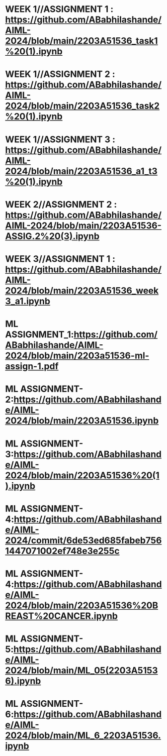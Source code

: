 # WEEK 1//ASSIGNMENT 1 : https://github.com/ABabhilashande/AIML-2024/blob/main/2203A51536_task1%20(1).ipynb
# WEEK 1//ASSIGNMENT 2 : https://github.com/ABabhilashande/AIML-2024/blob/main/2203A51536_task2%20(1).ipynb
# WEEK 1//ASSIGNMENT 3 : https://github.com/ABabhilashande/AIML-2024/blob/main/2203A51536_a1_t3%20(1).ipynb
# WEEK 2//ASSIGNMENT 2 : https://github.com/ABabhilashande/AIML-2024/blob/main/2203A51536-ASSIG.2%20(3).ipynb
# WEEK 3//ASSIGNMENT 1 : https://github.com/ABabhilashande/AIML-2024/blob/main/2203A51536_week3_a1.ipynb
# ML ASSIGNMENT_1:https://github.com/ABabhilashande/AIML-2024/blob/main/2203a51536-ml-assign-1.pdf
# ML ASSIGNMENT-2:https://github.com/ABabhilashande/AIML-2024/blob/main/2203A51536.ipynb
# ML ASSIGNMENT-3:https://github.com/ABabhilashande/AIML-2024/blob/main/2203A51536%20(1).ipynb
# ML ASSIGNMENT-4:https://github.com/ABabhilashande/AIML-2024/commit/6de53ed685fabeb7561447071002ef748e3e255c
# ML ASSIGNMENT-4:https://github.com/ABabhilashande/AIML-2024/blob/main/2203A51536%20BREAST%20CANCER.ipynb
# ML ASSIGNMENT-5:https://github.com/ABabhilashande/AIML-2024/blob/main/ML_05(2203A51536).ipynb
# ML ASSIGNMENT-6:https://github.com/ABabhilashande/AIML-2024/blob/main/ML_6_2203A51536.ipynb
